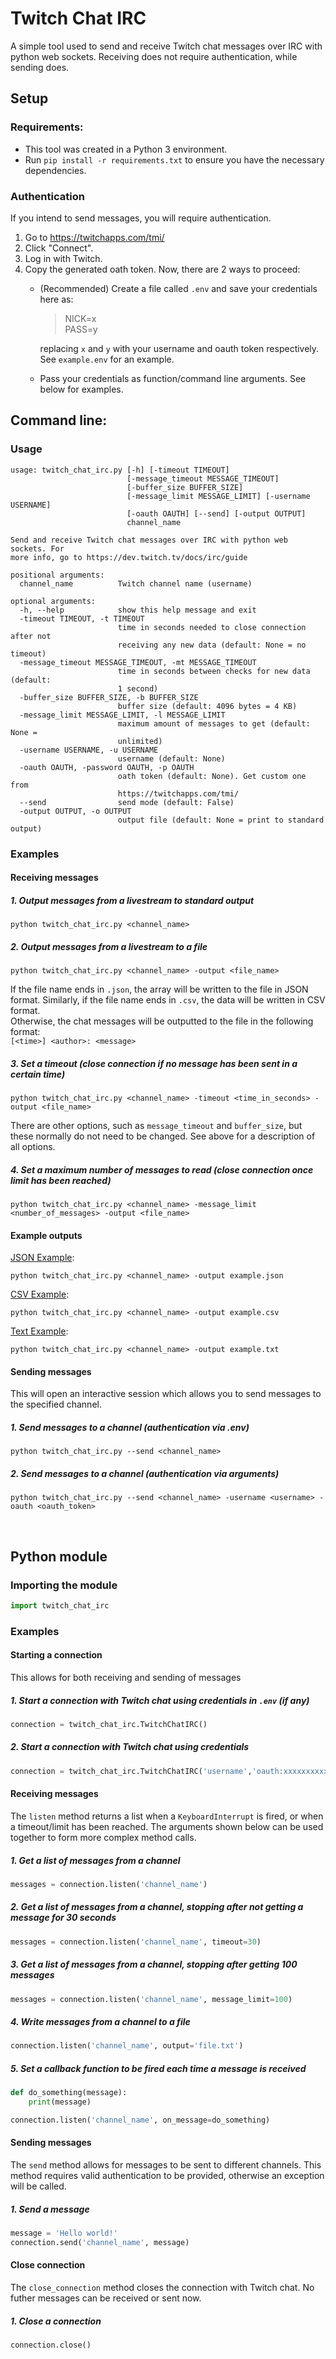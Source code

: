# Twitch Chat IRC
A simple tool used to send and receive Twitch chat messages over IRC with python web sockets. Receiving does not require authentication, while sending does.




## Setup
### Requirements:
* This tool was created in a Python 3 environment.
* Run `pip install -r requirements.txt` to ensure you have the necessary dependencies.

### Authentication
If you intend to send messages, you will require authentication.
1. Go to https://twitchapps.com/tmi/
2. Click "Connect".
3. Log in with Twitch.
4. Copy the generated oath token. Now, there are 2 ways to proceed:
	- (Recommended) Create a file called `.env` and save your credentials here as:
      > NICK=x <br> PASS=y
	  
	  replacing `x` and `y` with your username and oauth token respectively.<br> See `example.env` for an example.

	- Pass your credentials as function/command line arguments. See below for examples.


## Command line:
### Usage
```
usage: twitch_chat_irc.py [-h] [-timeout TIMEOUT]
                          [-message_timeout MESSAGE_TIMEOUT]
                          [-buffer_size BUFFER_SIZE]
                          [-message_limit MESSAGE_LIMIT] [-username USERNAME]
                          [-oauth OAUTH] [--send] [-output OUTPUT]
                          channel_name

Send and receive Twitch chat messages over IRC with python web sockets. For
more info, go to https://dev.twitch.tv/docs/irc/guide

positional arguments:
  channel_name          Twitch channel name (username)

optional arguments:
  -h, --help            show this help message and exit
  -timeout TIMEOUT, -t TIMEOUT
                        time in seconds needed to close connection after not
                        receiving any new data (default: None = no timeout)
  -message_timeout MESSAGE_TIMEOUT, -mt MESSAGE_TIMEOUT
                        time in seconds between checks for new data (default:
                        1 second)
  -buffer_size BUFFER_SIZE, -b BUFFER_SIZE
                        buffer size (default: 4096 bytes = 4 KB)
  -message_limit MESSAGE_LIMIT, -l MESSAGE_LIMIT
                        maximum amount of messages to get (default: None =
                        unlimited)
  -username USERNAME, -u USERNAME
                        username (default: None)
  -oauth OAUTH, -password OAUTH, -p OAUTH
                        oath token (default: None). Get custom one from
                        https://twitchapps.com/tmi/
  --send                send mode (default: False)
  -output OUTPUT, -o OUTPUT
                        output file (default: None = print to standard output)
```

### Examples
#### Receiving messages
##### 1. Output messages from a livestream to standard output
```
python twitch_chat_irc.py <channel_name>
```

##### 2. Output messages from a livestream to a file
```
python twitch_chat_irc.py <channel_name> -output <file_name>
```

If the file name ends in `.json`, the array will be written to the file in JSON format. Similarly, if the file name ends in `.csv`, the data will be written in CSV format. <br> Otherwise, the chat messages will be outputted to the file in the following format:<br>
`[<time>] <author>: <message>`

##### 3. Set a timeout (close connection if no message has been sent in a certain time)
```
python twitch_chat_irc.py <channel_name> -timeout <time_in_seconds> -output <file_name>
```

There are other options, such as `message_timeout` and `buffer_size`, but these normally do not need to be changed. See above for a description of all options.

##### 4. Set a maximum number of messages to read (close connection once limit has been reached)
```
python twitch_chat_irc.py <channel_name> -message_limit <number_of_messages> -output <file_name>
```


#### Example outputs
[JSON Example](examples/example.json):
```
python twitch_chat_irc.py <channel_name> -output example.json
```

[CSV Example](examples/example.csv):
```
python twitch_chat_irc.py <channel_name> -output example.csv
```

[Text Example](examples/example.txt):
```
python twitch_chat_irc.py <channel_name> -output example.txt
```


#### Sending messages
This will open an interactive session which allows you to send messages to the specified channel.
##### 1. Send messages to a channel (authentication via .env)
```
python twitch_chat_irc.py --send <channel_name>
```

##### 2. Send messages to a channel (authentication via arguments)
```
python twitch_chat_irc.py --send <channel_name> -username <username> -oauth <oauth_token>
```
<br>

## Python module

### Importing the module

```python
import twitch_chat_irc
```

### Examples
#### Starting a connection
This allows for both receiving and sending of messages
##### 1. Start a connection with Twitch chat using credentials in `.env` (if any)

```python
connection = twitch_chat_irc.TwitchChatIRC()
```
##### 2. Start a connection with Twitch chat using credentials

```python
connection = twitch_chat_irc.TwitchChatIRC('username','oauth:xxxxxxxxxxxxxxxxxxxxxxxxxxxxxx')
```
#### Receiving messages
The `listen` method returns a list when a `KeyboardInterrupt` is fired, or when a timeout/limit has been reached. The arguments shown below can be used together to form more complex method calls.

##### 1. Get a list of messages from a channel
```python
messages = connection.listen('channel_name')
```

##### 2. Get a list of messages from a channel, stopping after not getting a message for 30 seconds
```python
messages = connection.listen('channel_name', timeout=30)
```

##### 3. Get a list of messages from a channel, stopping after getting 100 messages
```python
messages = connection.listen('channel_name', message_limit=100)
```

##### 4. Write messages from a channel to a file
```python
connection.listen('channel_name', output='file.txt')
```

##### 5. Set a callback function to be fired each time a message is received
```python
def do_something(message):
	print(message)

connection.listen('channel_name', on_message=do_something)
```

#### Sending messages
The `send` method allows for messages to be sent to different channels. This method requires valid authentication to be provided, otherwise an exception will be called.

##### 1. Send a message
```python
message = 'Hello world!'
connection.send('channel_name', message)
```

#### Close connection
The `close_connection` method closes the connection with Twitch chat. No futher messages can be received or sent now.

##### 1. Close a connection
```python
connection.close()
```